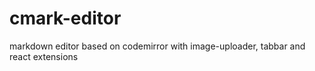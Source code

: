 # cmark-editor
markdown editor based on codemirror with image-uploader, tabbar and react extensions
